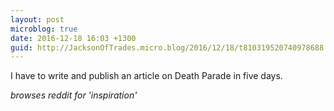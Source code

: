 ```yaml
---
layout: post
microblog: true
date: 2016-12-18 16:03 +1300
guid: http://JacksonOfTrades.micro.blog/2016/12/18/t810319520740978688.html
---
```

I have to write and publish an article on Death Parade in five days.

*browses reddit for 'inspiration'*
